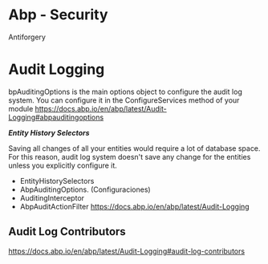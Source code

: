 # Abp - Security 

Antiforgery

# Audit Logging


bpAuditingOptions is the main options object to configure the audit log system. You can configure it in the ConfigureServices method of your module
https://docs.abp.io/en/abp/latest/Audit-Logging#abpauditingoptions

***Entity History Selectors***

Saving all changes of all your entities would require a lot of database space. For this reason, audit log system doesn't save any change for the entities unless you explicitly configure it.


- EntityHistorySelectors
- AbpAuditingOptions. (Configuraciones)
- AuditingInterceptor
- AbpAuditActionFilter
https://docs.abp.io/en/abp/latest/Audit-Logging


## Audit Log Contributors
https://docs.abp.io/en/abp/latest/Audit-Logging#audit-log-contributors